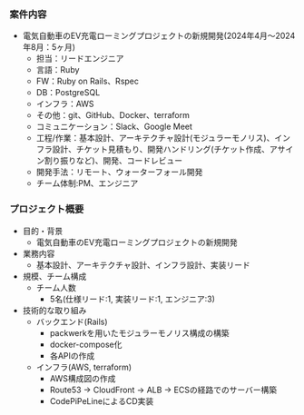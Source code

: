 ### 案件内容
- 電気自動車のEV充電ローミングプロジェクトの新規開発(2024年4月〜2024年8月：5ヶ月)
  - 担当：リードエンジニア
  - 言語：Ruby
  - FW：Ruby on Rails、Rspec
  - DB：PostgreSQL
  - インフラ：AWS
  - その他：git、GitHub、Docker、terraform
  - コミュニケーション：Slack、Google Meet
  - 工程/作業：基本設計、アーキテクチャ設計(モジュラーモノリス)、インフラ設計、チケット見積もり、開発ハンドリング(チケット作成、アサイン割り振りなど)、開発、コードレビュー
  - 開発手法：リモート、ウォーターフォール開発
  - チーム体制:PM、エンジニア

### プロジェクト概要
- 目的・背景
  -  電気自動車のEV充電ローミングプロジェクトの新規開発
- 業務内容
  - 基本設計、アーキテクチャ設計、インフラ設計、実装リード
- 規模、チーム構成
  - チーム人数
    - 5名(仕様リード:1, 実装リード:1, エンジニア:3)
- 技術的な取り組み
    - バックエンド(Rails)
      - packwerkを用いたモジュラーモノリス構成の構築
      - docker-compose化
      - 各APIの作成
    - インフラ(AWS, terraform)
      - AWS構成図の作成
      - Route53 -> CloudFront -> ALB -> ECSの経路でのサーバー構築
      - CodePiPeLineによるCD実装

